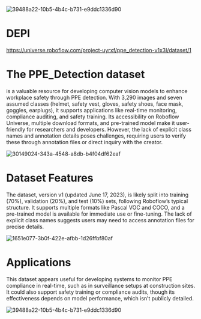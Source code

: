 ![39488a22-10b5-4b4c-b731-e9ddc1336d90](https://github.com/user-attachments/assets/599d1522-1a24-4edf-9dc1-8b7a51bef6b1)

# DEPI
https://universe.roboflow.com/project-uyrxf/ppe_detection-v1x3l/dataset/1

# The PPE_Detection dataset 
is a valuable resource for developing computer vision models to enhance workplace safety through PPE detection. With 3,290 images and seven assumed classes (helmet, safety vest, gloves, safety shoes, face mask, goggles, earplugs), it supports applications like real-time monitoring, compliance auditing, and safety training. Its accessibility on Roboflow Universe, multiple download formats, and pre-trained model make it user-friendly for researchers and developers. However, the lack of explicit class names and annotation details poses challenges, requiring users to verify these through annotation files or direct inquiry with the creator.

![30149024-343a-4548-a8db-b4f04df62eaf](https://github.com/user-attachments/assets/982c1998-9451-4c10-b5ed-f40b5656f134)

# Dataset Features
The dataset, version v1 (updated June 17, 2023), is likely split into training (70%), validation (20%), and test (10%) sets, following Roboflow’s typical structure. It supports multiple formats like Pascal VOC and COCO, and a pre-trained model is available for immediate use or fine-tuning. The lack of explicit class names suggests users may need to access annotation files for precise details.

![1651e077-3b0f-422e-afbb-1d26ffbf80af](https://github.com/user-attachments/assets/8456aabe-71fa-4c0e-8ed7-be7842dd93db)

# Applications
This dataset appears useful for developing systems to monitor PPE compliance in real-time, such as in surveillance setups at construction sites. It could also support safety training or compliance audits, though its effectiveness depends on model performance, which isn’t publicly detailed.

![39488a22-10b5-4b4c-b731-e9ddc1336d90](https://github.com/user-attachments/assets/6259c5ed-a07d-428c-953b-34cb87442323)
